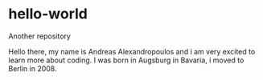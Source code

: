 # hello-world
Another repository

Hello there,
my name is Andreas Alexandropoulos and i am very excited to learn more about coding. I was born in Augsburg in Bavaria, i moved to Berlin in 2008. 
